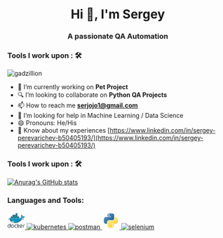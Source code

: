 <!---
Gadzillion/Gadzillion is a ✨ special ✨ repository because its `README.md` (this file) appears on your GitHub profile.
You can click the Preview link to take a look at your changes.
--->

<h1 align="center">Hi 👋, I'm Sergey</h1>
<h3 align="center">A passionate QA Automation</h3>


### Tools I work upon : 🛠

<p align="left"> <img src="https://komarev.com/ghpvc/?username=gadzillion&label=Profile%20views&color=0e75b6&style=flat" alt="gadzillion" /> </p>

- 🔭 I’m currently working on **Pet Project**
- 🔍 I’m looking to collaborate on **Python QA Projects**
- 📫 How to reach me **serjojo1@gmail.com**
- 🤔 I’m looking for help in Machine Learning / Data Science
- 😄 Pronouns: He/His
- 📄 Know about my experiences [https://www.linkedin.com/in/sergey-perevarichev-b50405193/](https://www.linkedin.com/in/sergey-perevarichev-b50405193/)

### Tools I work upon : 🛠
[![Anurag's GitHub stats](https://github-readme-stats.vercel.app/api?username=Gadzillion&show_icons=true&theme=radical)](https://github.com/anuraghazra/github-readme-stats)

<h3 align="left">Languages and Tools:</h3>
<p align="left"> <a href="https://www.docker.com/" target="_blank" rel="noreferrer"> <img src="https://raw.githubusercontent.com/devicons/devicon/master/icons/docker/docker-original-wordmark.svg" alt="docker" width="40" height="40"/> </a> <a href="https://kubernetes.io" target="_blank" rel="noreferrer"> <img src="https://www.vectorlogo.zone/logos/kubernetes/kubernetes-icon.svg" alt="kubernetes" width="40" height="40"/> </a> <a href="https://postman.com" target="_blank" rel="noreferrer"> <img src="https://www.vectorlogo.zone/logos/getpostman/getpostman-icon.svg" alt="postman" width="40" height="40"/> </a> <a href="https://www.python.org" target="_blank" rel="noreferrer"> <img src="https://raw.githubusercontent.com/devicons/devicon/master/icons/python/python-original.svg" alt="python" width="40" height="40"/> </a> <a href="https://www.selenium.dev" target="_blank" rel="noreferrer"> <img src="https://raw.githubusercontent.com/detain/svg-logos/780f25886640cef088af994181646db2f6b1a3f8/svg/selenium-logo.svg" alt="selenium" width="40" height="40"/> </a> </p>
